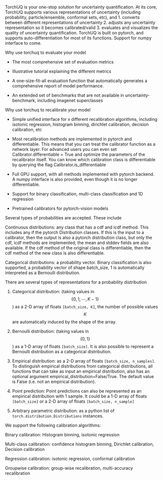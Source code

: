 TorchUQ is your one-stop solution for uncertainty quantification. At its core, TorchUQ supports various representations of uncertainty (including probability, particle/ensemble, conformal sets, etc), and 1. converts between different representations of uncertainty 2. adjusts any uncertainty representation so it becomes calibrated/valid 3. evaluates and visualizes the quality of uncertainty quantification. TorchUQ is built on pytorch, and supports auto-differentiation for most of its functions. Support for numpy interface to come. 


Why use torchuq to evaluate your model 

- The most comprehensive set of evaluation metrics 

- Illustrative tutorial explaining the different metrics 

- A one-size-fit-all evaluation function that automatically generates a comprehensive report of model performance.

- An extended set of benchmarks that are not available in uncertainty-benchmark, including imagenet superclasses 

Why use torchuq to recalibrate your model

- Simple unified interface for x different recalibration algorithms, including isotonic regression, histogram binning, dirichlet calibration, decision calibration, etc

- Most recalibration methods are implemented in pytorch and differentiable. This means that you can treat the calibrator function as a network layer. For advanced users you can even set Calibrator.differentiable = True and optimize the parameters of the recalibrator itself. You can know which calibration class is differentiable by querying the flag Calibrator.is_differentiable 

- Full GPU support, with all methods implemented with pytorch backend. A numpy interface is also provided, even though it is no longer differentiable. 

- Support for binary classification, multi-class classification and 1D regression 

- Pretrained calibrators for pytorch-vision models 


Several types of probabilities are accepted. These include 

Continuous distributions: any class that has a cdf and icdf method. This includes any if the pytorch Distribution classes. If this is the input to a calibrator, then the output is also a pytorch distribution class, but only the cdf, icdf methods are implemented; the mean and stddev fields are also available. If the cdf method of the original class is differentiable, then the cdf method of the new class is also differentiable. 

Categorical distributions: a probability vector. Binary classification is also supported, a probability vector of shape batch_size, 1 is automatically interpreted as a Bernoulli distribution. 


There are several types of representations for a probability distribution 

1. Categorical distribution: (taking values in $$\lbrace 0, 1, \cdots, K-1 \rbrace$$) as a 2-D array of floats `[batch_size, K]`, the number of possible values $$K$$ are automatically induced by the shape of the array. 

2. Bernoulli distribution: (taking values in $$\lbrace 0, 1 \rbrace$$) as a 1-D array of floats `[batch_size]`. It is also possible to represent a Bernoulli distribution as a categorical distribution.  

3. Empirical distribution: as a 2-D array of floats `[batch_size, n_samples]`. To distinguish empirical distributions from categorical distributions, all functions that can take as input an empirical distribution, also has an optional argument empirical_distribution=False/True. The default value is False (i.e. not an empirical distribution). 

4. Point prediction: Point predictions can also be represented as an empirical distribution with 1 sample. It could be a 1-D array of floats `[batch_size]` or a 2-D array of floats `[batch_size, n_sample]`

5. Arbitrary parametric distribution: as a python list of ``torch.distribution.Distributions`` instances. 



We support the following calibration algorithms: 

Binary calibration: Histogram binning, isotonic regression 

Multi-class calibration: confidence histogram binning, Dirichlet calibration, Decision calibration

Regression calibration: isotonic regression, conformal calibration 

Groupwise calibration: group-wise recalibration, multi-accuracy recalibration

